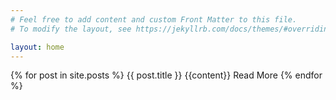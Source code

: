 ```yaml
---
# Feel free to add content and custom Front Matter to this file.
# To modify the layout, see https://jekyllrb.com/docs/themes/#overriding-theme-defaults

layout: home
---
```

{% for post in site.posts %}
{{ post.title }}
{{content}} 
Read More 
{% endfor %}